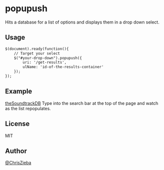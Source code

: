 popupush
========

Hits a database for a list of options and displays them in a drop down select.

Usage
-----

```html
$(document).ready(function(){
	// Target your select
	$("#your-drop-down").popupush({
		uri: '/get-results',
		ulName: 'id-of-the-results-container'
	});
});
```

Example
-------

[theSoundtrackDB](http://www.thesoundtrackdb.com) Type into the search bar at the top of the page and watch as the list repopulates. 

License
-------

MIT

Author
------

[@ChrisZieba](https://www.twitter.com/ChrisZieba)
